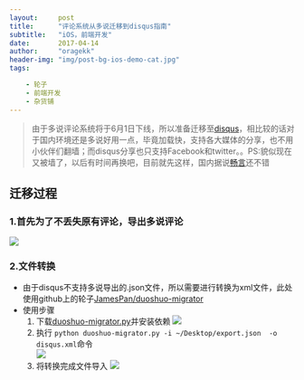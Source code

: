 ```yaml
---
layout:     post
title:      "评论系统从多说迁移到disqus指南"
subtitle:   "iOS，前端开发"
date:       2017-04-14
author:     "oragekk"
header-img: "img/post-bg-ios-demo-cat.jpg"
tags:

    - 轮子
    - 前端开发
    - 杂货铺 
---
```


> 由于多说评论系统将于6月1日下线，所以准备迁移至[disqus](https://disqus.com/)，相比较的话对于国内环境还是多说好用一点，毕竟加载快，支持各大媒体的分享，也不用小伙伴们翻墙；而disqus分享也只支持Facebook和twitter。。PS:貌似现在又被墙了，以后有时间再换吧，目前就先这样，国内据说[畅言](http://changyan.kuaizhan.com/static/help/)还不错

## 迁移过程

### 1.首先为了不丢失原有评论，导出多说评论
![](http://i2.muimg.com/567571/f0d7b62ff410decf.png)

### 2.文件转换

- 由于disqus不支持多说导出的.json文件，所以需要进行转换为xml文件，此处使用github上的轮子[JamesPan/duoshuo-migrator](https://github.com/JamesPan/duoshuo-migrator)
- 使用步骤
 	1. 下载[duoshuo-migrator.py](https://github.com/JamesPan/duoshuo-migrator/blob/master/duoshuo-migrator.py?raw=true)并安装依赖
 	![](http://i2.muimg.com/567571/f98e1281fec1cdd7.png)
 	2. 执行 ``python duoshuo-migrator.py -i ~/Desktop/export.json  -o disqus.xml``命令  
 	![](http://i2.muimg.com/567571/8e27bcddc31c29b2.png)
 	3. 将转换完成文件导入
 	![](http://i2.muimg.com/567571/213761ad8cf62886.png)